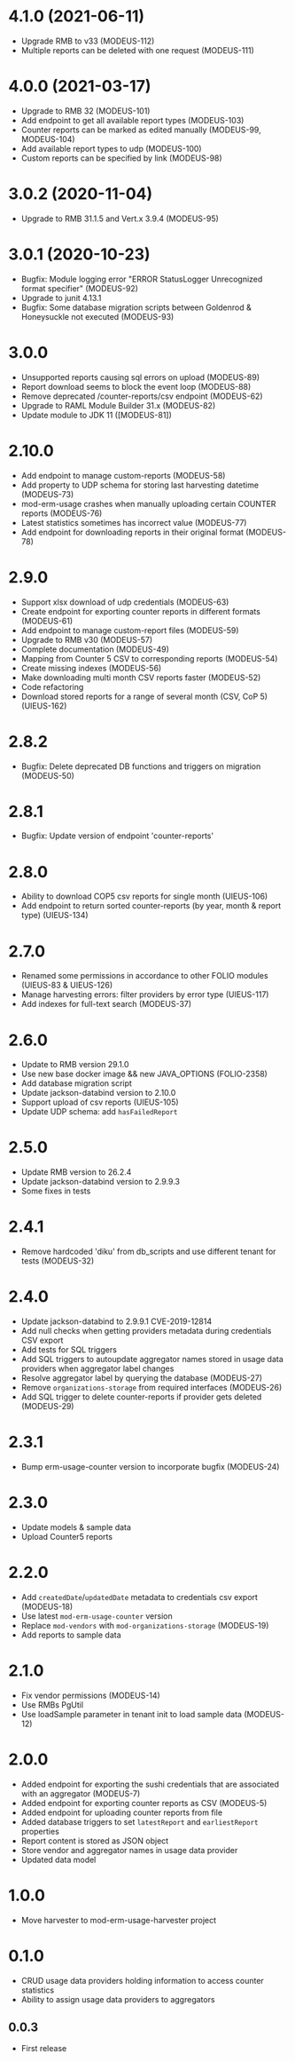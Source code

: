 # 4.1.0 (2021-06-11)
* Upgrade RMB to v33 (MODEUS-112)
* Multiple reports can be deleted with one request (MODEUS-111)

# 4.0.0 (2021-03-17)
* Upgrade to RMB 32 (MODEUS-101)
* Add endpoint to get all available report types (MODEUS-103)
* Counter reports can be marked as edited manually (MODEUS-99, MODEUS-104)
* Add available report types to udp (MODEUS-100)
* Custom reports can be specified by link (MODEUS-98)

# 3.0.2 (2020-11-04)
* Upgrade to RMB 31.1.5 and Vert.x 3.9.4 (MODEUS-95)

# 3.0.1 (2020-10-23)
* Bugfix: Module logging error "ERROR StatusLogger Unrecognized format specifier" (MODEUS-92)
* Upgrade to junit 4.13.1
* Bugfix: Some database migration scripts between Goldenrod & Honeysuckle not executed (MODEUS-93)

# 3.0.0
* Unsupported reports causing sql errors on upload (MODEUS-89)
* Report download seems to block the event loop (MODEUS-88)
* Remove deprecated /counter-reports/csv endpoint (MODEUS-62)
* Upgrade to RAML Module Builder 31.x (MODEUS-82)
* Update module to JDK 11 ([MODEUS-81])

# 2.10.0
* Add endpoint to manage custom-reports (MODEUS-58)
* Add property to UDP schema for storing last harvesting datetime (MODEUS-73)
* mod-erm-usage crashes when manually uploading certain COUNTER reports (MODEUS-76)
* Latest statistics sometimes has incorrect value (MODEUS-77)
* Add endpoint for downloading reports in their original format (MODEUS-78)

# 2.9.0
* Support xlsx download of udp credentials (MODEUS-63)
* Create endpoint for exporting counter reports in different formats (MODEUS-61)
* Add endpoint to manage custom-report files (MODEUS-59)
* Upgrade to RMB v30 (MODEUS-57)
* Complete documentation (MODEUS-49)
* Mapping from Counter 5 CSV to corresponding reports (MODEUS-54)
* Create missing indexes (MODEUS-56)
* Make downloading multi month CSV reports faster (MODEUS-52)
* Code refactoring
* Download stored reports for a range of several month (CSV, CoP 5) (UIEUS-162)

# 2.8.2
* Bugfix: Delete deprecated DB functions and triggers on migration (MODEUS-50)

# 2.8.1
* Bugfix: Update version of endpoint 'counter-reports'

# 2.8.0
* Ability to download COP5 csv reports for single month (UIEUS-106)
* Add endpoint to return sorted counter-reports (by year, month & report type) (UIEUS-134)

# 2.7.0
* Renamed some permissions in accordance to other FOLIO modules (UIEUS-83 & UIEUS-126)
* Manage harvesting errors: filter providers by error type (UIEUS-117)
* Add indexes for full-text search (MODEUS-37)

# 2.6.0
* Update to RMB version 29.1.0
* Use new base docker image && new JAVA_OPTIONS (FOLIO-2358)
* Add database migration script
* Update jackson-databind version to 2.10.0
* Support upload of csv reports (UIEUS-105)
* Update UDP schema: add `hasFailedReport`

# 2.5.0
* Update RMB version to 26.2.4
* Update jackson-databind version to 2.9.9.3
* Some fixes in tests

# 2.4.1
* Remove hardcoded 'diku' from db_scripts and use different tenant for tests (MODEUS-32)

# 2.4.0
* Update jackson-databind to 2.9.9.1 CVE-2019-12814
* Add null checks when getting providers metadata during credentials CSV export
* Add tests for SQL triggers
* Add SQL triggers to autoupdate aggregator names stored in usage data providers when aggregator label changes
* Resolve aggregator label by querying the database (MODEUS-27)
* Remove `organizations-storage` from required interfaces (MODEUS-26)
* Add SQL trigger to delete counter-reports if provider gets deleted (MODEUS-29)

# 2.3.1
* Bump erm-usage-counter version to incorporate bugfix (MODEUS-24)

# 2.3.0
* Update models & sample data
* Upload Counter5 reports

# 2.2.0
* Add `createdDate`/`updatedDate` metadata to credentials csv export (MODEUS-18)
* Use latest `mod-erm-usage-counter` version
* Replace `mod-vendors` with `mod-organizations-storage` (MODEUS-19)
* Add reports to sample data

# 2.1.0
* Fix vendor permissions (MODEUS-14)
* Use RMBs PgUtil
* Use loadSample parameter in tenant init to load sample data (MODEUS-12)

# 2.0.0
* Added endpoint for exporting the sushi credentials that are associated with an aggregator (MODEUS-7)
* Added endpoint for exporting counter reports as CSV (MODEUS-5)
* Added endpoint for uploading counter reports from file
* Added database triggers to set `latestReport` and `earliestReport` properties
* Report content is stored as JSON object
* Store vendor and aggregator names in usage data provider
* Updated data model

# 1.0.0
* Move harvester to mod-erm-usage-harvester project

# 0.1.0
* CRUD usage data providers holding information to access counter statistics
* Ability to assign usage data providers to aggregators

## 0.0.3
* First release
